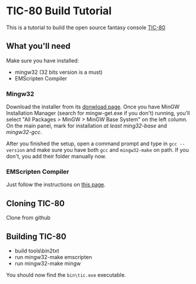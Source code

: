 # TIC-80 Build Tutorial

This is a tutorial to build the open source fantasy console [TIC-80](https://github.com/nesbox/TIC-80)

## What you'll need

Make sure you have installed:
- mingw32 (32 bits version is a must)
- EMScripten Compiler

### Mingw32

Download the installer from its [donwload page](https://sourceforge.net/projects/mingw/files/Installer/mingw-get-setup.exe/download).
Once you have MinGW Installation Manager (search for mingw-get.exe if you don't) running, you'll select
"All Packages > MinGW > MinGW Base System" on the left column. On the main panel, mark for installation _at least_
*ming32-base* and *mingw32-gcc*.

After you finished the setup, open a command prompt and type in `gcc --version` and make sure you have both `gcc` and `mingw32-make` on path.
If you don't, you add their folder manually now.

### EMScripten Compiler

Just follow the instructions on [this page](https://kripken.github.io/emscripten-site/docs/getting_started/downloads.html).

## Cloning TIC-80

Clone from github

## Building TIC-80

- build tools\bin2txt
- run mingw32-make emscripten
- run mingw32-make mingw

You should now find the `bin\tic.exe` executable.

